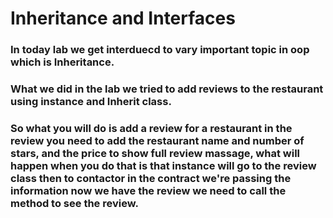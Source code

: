 # Inheritance and Interfaces
### In today lab we get interduecd to vary important topic in oop   which is Inheritance.

### What we did in the lab we tried to add reviews to the restaurant using instance and Inherit class.
### So what you will do is add a review for a  restaurant in the review you need to add the restaurant name and number of stars, and the price to show full review massage, what will happen when you do that is that instance will go to the review class then to contactor in the contract we're passing the information now we have the review we need to call the method to see the review.